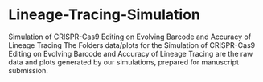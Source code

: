 # Lineage-Tracing-Simulation
Simulation of CRISPR-Cas9 Editing on Evolving Barcode and Accuracy of Lineage Tracing 
The Folders data/plots for the Simulation of CRISPR-Cas9 Editing on Evolving Barcode and Accuracy of Lineage Tracing are the raw data and plots generated by our simulations, prepared for manuscript submission.
